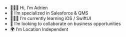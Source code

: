 - 🙋🏻‍♂️ Hi, I’m Adrien
- 🤩 I’m specialized in Salesforce & QMS
- 👨🏻‍💻 I’m currently learning iOS / SwiftUI
- 💞️ I’m looking to collaborate on business opportunities
- 🌍 I’m Location Independent

<!---
adrien-ksk/adrien-ksk is a ✨ special ✨ repository because its `README.md` (this file) appears on your GitHub profile.
You can click the Preview link to take a look at your changes.
--->
